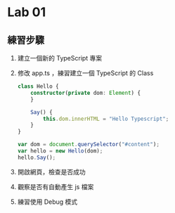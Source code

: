 # Lab 01

## 練習步驟

1. 建立一個新的 TypeScript 專案
1. 修改 app.ts ，練習建立一個 TypeScript 的 Class

	``` typescript
	class Hello {
		constructor(private dom: Element) {
		}

		Say() {
			this.dom.innerHTML = "Hello Typescript";
		}
	}

	var dom = document.querySelector("#content");
	var hello = new Hello(dom);
	hello.Say();
	```

1. 開啟網頁，檢查是否成功
1. 觀察是否有自動產生 js 檔案
1. 練習使用 Debug 模式